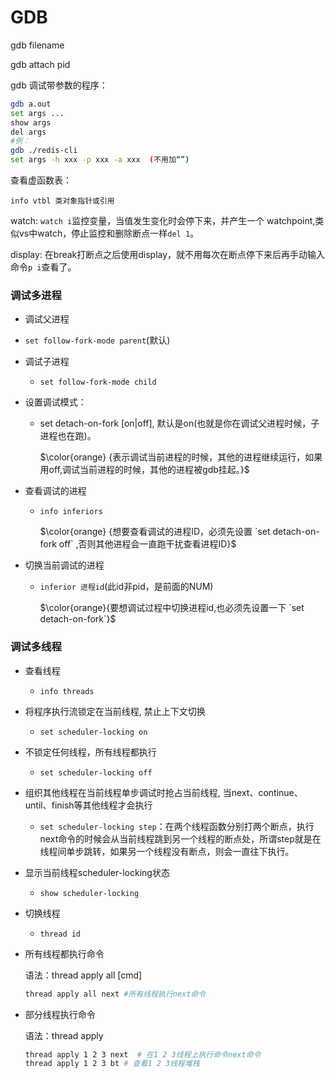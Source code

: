 # GDB

gdb filename

gdb attach pid

gdb 调试带参数的程序：

```bash
gdb a.out
set args ...
show args
del args
#例：
gdb ./redis-cli
set args -h xxx -p xxx -a xxx  (不用加“”)
```



查看虚函数表：

```
info vtbl 类对象指针或引用
```

watch: `watch i`监控变量，当值发生变化时会停下来，并产生一个 watchpoint,类似vs中watch，停止监控和删除断点一样`del 1`。

display: 在break打断点之后使用display，就不用每次在断点停下来后再手动输入命令`p i`查看了。





### 调试多进程

- 调试父进程
  
- `set follow-fork-mode parent`(默认)
  
- 调试子进程

  - `set follow-fork-mode child`

- 设置调试模式：

  - set detach-on-fork [on|off], 默认是on(也就是你在调试父进程时候，子进程也在跑)。

    $\color{orange} {表示调试当前进程的时候，其他的进程继续运行，如果用off,调试当前进程的时候，其他的进程被gdb挂起。}$			

- 查看调试的进程

  - `info inferiors`

    $\color{orange} {想要查看调试的进程ID，必须先设置 `set detach-on-fork off` ,否则其他进程会一直跑干扰查看进程ID}$

- 切换当前调试的进程

  - `inferior 进程id`(此id非pid，是前面的NUM)

    $\color{orange}{要想调试过程中切换进程id,也必须先设置一下 `set detach-on-fork`}$

### 调试多线程

  - 查看线程
    
    - `info threads`
    
  - 将程序执行流锁定在当前线程, 禁止上下文切换
    
    - `set scheduler-locking on`
    
  - 不锁定任何线程，所有线程都执行
    
    - `set scheduler-locking off`
    
  - 组织其他线程在当前线程单步调试时抢占当前线程, 当next、continue、until、finish等其他线程才会执行
    
    - `set scheduler-locking step`：在两个线程函数分别打两个断点，执行next命令的时候会从当前线程跳到另一个线程的断点处，所谓step就是在线程间单步跳转，如果另一个线程没有断点，则会一直往下执行。
    
  - 显示当前线程scheduler-locking状态
    
    - `show scheduler-locking`
    
  - 切换线程
    
    - `thread id` 
    
  - 所有线程都执行命令
    
    语法：thread apply all [cmd]
    
    ```bash
    thread apply all next #所有线程执行next命令
    ```
    
  - 部分线程执行命令

    语法：thread apply <thread-id> <command>

    ```bash
    thread apply 1 2 3 next  # 在1 2 3线程上执行命令next命令
    thread apply 1 2 3 bt # 查看1 2 3线程堆栈
    ```